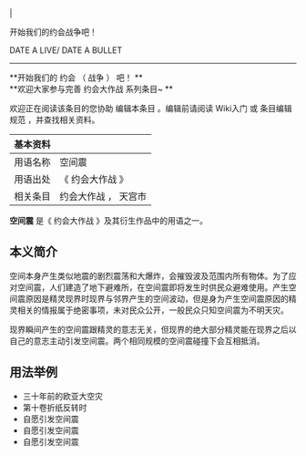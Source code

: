 |

开始我们的约会战争吧！

DATE A LIVE/  DATE A BULLET  
  
---  
  
**开始我们的 约会  （  战争  ）  吧！ **  
**欢迎大家参与完善 约会大作战  系列条目~ **

欢迎正在阅读该条目的您协助  编辑本条目  。编辑前请阅读  Wiki入门  或  条目编辑规范  ，并查找相关资料。

|  **基本资料**  ||
|---|---|
|用语名称  |  空间震   |
|用语出处  |  《  约会大作战  》   |
|相关条目  |  约会大作战  ，  天宫市   |
  
**空间震** 是《  约会大作战  》及其衍生作品中的用语之一。

##  本义简介

空间本身产生类似地震的剧烈震荡和大爆炸，会摧毁波及范围内所有物体。为了应对空间震，人们建造了地下避难所，在空间震即将发生时供民众避难使用。产生空间震原因是精灵现界时现界与邻界产生的空间波动，但是身为产生空间震原因的精灵相关的情报属于绝密事项，未对民众公开，一般民众只知空间震为不明天灾。

现界瞬间产生的空间震跟精灵的意志无关，但现界的绝大部分精灵能在现界之后以自己的意志主动引发空间震。两个相同规模的空间震碰撞下会互相抵消。

##  用法举例

  * 三十年前的欧亚大空灾 
  * 第十卷折纸反转时 
  * 自愿引发空间震 
  * 自愿引发空间震 
  * 自愿引发空间震 